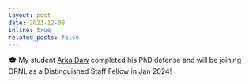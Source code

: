 ```yaml
---
layout: post
date: 2023-12-08 
inline: true
related_posts: false
---
```


:mortar_board: My student [Arka Daw](https://people.cs.vt.edu/darka/) completed his PhD defense and will be joining ORNL as a Distinguished Staff Fellow in Jan 2024!


